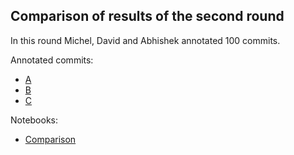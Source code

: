 ## Comparison of results of the second round

In this round Michel, David and Abhishek annotated 100 commits.

Annotated commits:

* [A](annotations_Michel.csv)
* [B](annotations_Abhishek.csv)
* [C](annotations_David.csv)

Notebooks:

* [Comparison](Comparison.ipynb)

